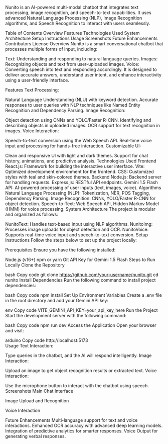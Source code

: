 Nunito is an AI-powered multi-modal chatbot that integrates text processing, image recognition, and speech-to-text capabilities. It uses advanced Natural Language Processing (NLP), Image Recognition algorithms, and Speech Recognition to interact with users seamlessly.

Table of Contents
Overview
Features
Technologies Used
System Architecture
Setup Instructions
Usage
Screenshots
Future Enhancements
Contributors
License
Overview
Nunito is a smart conversational chatbot that processes multiple forms of input, including:

Text: Understanding and responding to natural language queries.
Images: Recognizing objects and text from user-uploaded images.
Voice: Converting speech into text and responding accordingly.
It is designed to deliver accurate answers, understand user intent, and enhance interactivity using a user-friendly interface.

Features
Text Processing:

Natural Language Understanding (NLU) with keyword detection.
Accurate responses to user queries with NLP techniques like Named Entity Recognition and Dependency Parsing.
Image Recognition:

Object detection using CNNs and YOLO/Faster R-CNN.
Identifying and describing objects in uploaded images.
OCR support for text recognition in images.
Voice Interaction:

Speech-to-text conversion using the Web Speech API.
Real-time voice input and processing for hands-free interaction.
Customizable UI:

Clean and responsive UI with light and dark themes.
Support for chat history, animations, and predictive analysis.
Technologies Used
Frontend
React.js: Framework for building the interactive user interface.
Vite: Optimized development environment for the frontend.
CSS: Customized styles with teal and skin-colored themes.
Backend
Node.js: Backend server for handling requests.
Express.js: RESTful API endpoints.
Gemini 1.5 Flash API: AI-powered processing of user inputs (text, images, voice).
Algorithms
Natural Language Processing (NLP): Tokenization, NER, POS Tagging, Dependency Parsing.
Image Recognition: CNNs, YOLO/Faster R-CNN for object detection.
Speech-to-Text: Web Speech API, Hidden Markov Model (HMM) for voice processing.
System Architecture
The project is modular and organized as follows:

NunitoText: Handles text-based input using NLP algorithms.
NunitoImg: Processes image uploads for object detection and OCR.
NunitoVoice: Supports real-time voice input and speech-to-text conversion.
Setup Instructions
Follow the steps below to set up the project locally:

Prerequisites
Ensure you have the following installed:

Node.js (v16+)
npm or yarn
Git
API Key for Gemini 1.5 Flash
Steps to Run Locally
Clone the Repository

bash
Copy code
git clone https://github.com/your-username/nunito.git
cd nunito
Install Dependencies
Run the following command to install project dependencies:

bash
Copy code
npm install
Set Up Environment Variables
Create a .env file in the root directory and add your Gemini API key:

env
Copy code
VITE_GEMINI_API_KEY=your_api_key_here
Run the Project
Start the development server with the following command:

bash
Copy code
npm run dev
Access the Application
Open your browser and visit:

arduino
Copy code
http://localhost:5173  
Usage
Text Interaction:

Type queries in the chatbot, and the AI will respond intelligently.
Image Interaction:

Upload an image to get object recognition results or extracted text.
Voice Interaction:

Use the microphone button to interact with the chatbot using speech.
Screenshots
Main Chat Interface


Image Upload and Recognition


Voice Interaction


Future Enhancements
Multi-language support for text and voice interactions.
Enhanced OCR accuracy with advanced deep learning models.
Integration of predictive analytics for smarter responses.
Voice Output for generating verbal responses.
